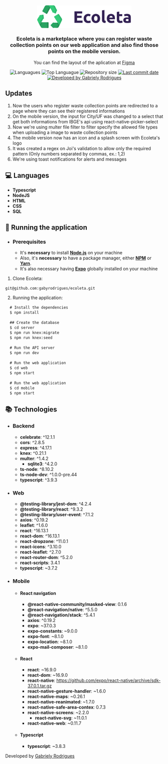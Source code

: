 <h3 align="center" >
	<img alt="Logo" title="#logo" width="300px" src="web/src/assets/logo.svg/">
    	<br><br>
  	Ecoleta is a marketplace where you can register waste collection points on our web application and also find those points on the mobile version.
</h3>
<p align="center">
	You can find the layout of the aplication at <a href="https://www.figma.com/file/1SxgOMojOB2zYT0Mdk28lB" target="_blank">Figma</a>
</p>

<p align="center">
  <img alt="Languagues" src="https://img.shields.io/github/languages/count/gabyrodrigues/ecoleta">
  <img alt="Top Languague" src="https://img.shields.io/github/languages/top/gabyrodrigues/ecoleta">
  <img alt="Repository size" src="https://img.shields.io/github/repo-size/gabyrodrigues/ecoleta">
  <a href="https://github.com/gabyrodrigues/ecoleta/commits/master">
    <img alt="Last commit date" src="https://img.shields.io/github/last-commit/gabyrodrigues/ecoleta">
  </a>
  <a href="https://github.com/gabyrodrigues" target="_blank">
    <img alt="Developed by Gabriely Rodrigues" src="https://img.shields.io/badge/developed%20by-Gabriely_Rodrigues-informational">
  </a>
</p>

## Updates

1. Now the users who register waste collection points are redirected to a page where they can see their registered informations
2. On the mobile version, the input for City/UF was changed to a select that get both informations from IBGE's api using react-native-picker-select
3. Now we're using multer file filter to filter specify the allowed file types when uploading a image to waste collection points
4. The mobile version now has an icon and a splash screen with Ecoleta's logo
5. It was created a regex on Joi's validation to allow only the required pattern (Only numbers separated by commas, ex.: 1,2)
6. We're using toast notifications for alerts and messages

## :computer: Languages

- **Typescript**
- **NodeJS**
- **HTML**
- **CSS**
- **SQL**

## :rocket: Running the application

- ### **Prerequisites**

  - It's **necessary** to install **[Node.js](https://nodejs.org/en/)** on your machine
  - Also, it's **necessary** to have a package manager, either **[NPM](https://www.npmjs.com/)** or **[Yarn](https://yarnpkg.com/)**.
  - It's also necessary having **[Expo](https://expo.io/)** globally installed on your machine

1. Clone Ecoleta:

```
git@github.com:gabyrodrigues/ecoleta.git
```

2. Running the application:

```
  # Install the dependencies
  $ npm install

  ## Create the database
  $ cd server
  $ npm run knex:migrate
  $ npm run knex:seed
 
  # Run the API server
  $ npm run dev

  # Run the web application
  $ cd web
  $ npm start

  # Run the web application
  $ cd mobile
  $ npm start
```

## :books: Technologies
- ### Backend 
	* **celebrate**:  ^12.1.1
	* **cors**:  ^2.8.5
	* **express**:  ^4.17.1
	* **knex**:  ^0.21.1
  * **multer**:  ^1.4.2
	* **sqlite3**:  ^4.2.0
  * **ts-node**:  ^8.10.2
  * **ts-node-dev**:  ^1.0.0-pre.44
  * **typescript**:  ^3.9.3


- ### Web
	* **@testing-library/jest-dom**:  ^4.2.4
	* **@testing-library/react**:  ^9.3.2
	* **@testing-library/user-event**:  ^7.1.2
	* **axios**:  ^0.19.2
  	* **leaflet**:  ^1.6.0
	* **react**:  ^16.13.1
	* **react-dom**:  ^16.13.1
  	* **react-dropzone**:  ^11.0.1
	* **react-icons**:  ^3.10.0
 	* **react-leaflet**:  ^2.7.0
	* **react-router-dom**:  ^5.2.0
	* **react-scripts**:  3.4.1
  	* **typescript**:  ~3.7.2

- ### Mobile
	- #### React navigation
		* **@react-native-community/masked-view**: 0.1.6
		* **@react-navigation/native**:  ^5.5.0
		* **@react-navigation/stack**:  ^5.4.1
		* **axios**: ^0.19.2
		* **expo**:  ~37.0.3
		* **expo-constants**:  ~9.0.0
  		* **expo-font**:  ~8.1.0
  		* **expo-location**:  ~8.1.0
		* **expo-mail-composer**:  ~8.1.0
	- #### React
		* **react**:  ~16.9.0
		* **react-dom**:  ~16.9.0
		* **react-native**:  https://github.com/expo/react-native/archive/sdk-37.0.1.tar.gz
		* **react-native-gesture-handler**:  ~1.6.0
		* **react-native-maps**:  ~0.26.1
		* **react-native-reanimated**:  ~1.7.0
		* **react-native-safe-area-contex**:  0.7.3
		* **react-native-screens**: ~2.2.0
    		* **react-native-svg**:  ~11.0.1
		* **react-native-web**:  ~0.11.7
	- #### Typescript  
		* **typescript**:  ~3.8.3


Developed by [Gabriely Rodrigues](https://github.com/gaby-rodrigues)
